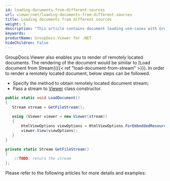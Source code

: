 ```yaml
---
id: loading-documents-from-different-sources
url: viewer/net/loading-documents-from-different-sources
title: Loading documents from different sources
weight: 5
description: "This article contains document loading use-cases with GroupDocs.Viewer within your .NET applications."
keywords: 
productName: GroupDocs.Viewer for .NET
hideChildren: False
---
```

GroupDocs.Viewer also enables you to render of remotely located documents. The rendering of the document would be similar to [Load document from Stream]({{< ref "load-document-from-stream" >}}). In order to render a remotely located document, below steps can be followed.

* Specify the method to obtain remotely located document stream;
* Pass a stream to [Viewer](https://apireference.groupdocs.com/net/viewer/groupdocs.viewer/viewer) class constructor.

```csharp
public static void LoadDocument()
{
   Stream stream = GetFileStream();
   
   using (Viewer viewer = new Viewer(stream))
   {
       HtmlViewOptions viewOptions = HtmlViewOptions.ForEmbeddedResources();
       viewer.View(viewOptions);
   }
}

private static Stream GetFileStream()
{
    //TODO: return the stream
};
```

Please refer to the following articles for more details and examples:
